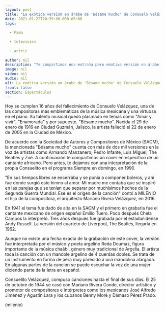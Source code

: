 ```yaml
---
layout: post
title: "La exótica versión en árabe de 'Bésame mucho' de Consuelo Velázquez"
date: 2021-01-22T20:39:00.000-06:00
tags:
  
  - Fama
  
  - television
  
  - actriz
  
author: nil
description: "Te compartimos una extraña pero emotiva versión en árabe de 'Bésame mucho', famoso bolero escrito por Consuelo Velázquez."
image: nil
video: nil
audio: nil
alt: La exótica versión en árabe de 'Bésame mucho' de Consuelo Velázquez
front: false
section: Espectáculos
---
```


Hoy se cumplen 16 años del fallecimiento de Consuelo Velázquez, una de las compositoras más emblemáticas de la música mexicana y una virtuosa en el piano. Su talento musical quedó plasmado en temas como "Amar y vivir", "Enamorada" y por supuesto, "Bésame mucho". Nacida el 29 de enero de 1916 en Ciudad Guzmán, Jalisco, la artista falleció el 22 de enero de 2005 en la Ciudad de México. 

De acuerdo con la Sociedad de Autores y Compositores de México (SACM), la mencionada "Bésame mucho" cuenta con más de dos mil versiones en la voz de artistas como Armando Manzanero, Pedro Infante, Luis Miguel, The Beatles y Zoé. A continuación te compartimos un cover en específico de un cantante africano. Pero antes, te dejamos con una interpretación de la propia Consuelito en el programa Siempre en domingo, en 1990. 

"En sus tiempos libres se encerraba y se ponía a componer boleros, y ahí fue donde surgió este himno al amor. Mi madre me contaba que se inspiró en las parejas que se tenían que separar por muchísimos hechos de la Segunda Guerra Mundial. Ese es el origen de la canción" contó a MILENIO el hijo de la compositora, el arquitecto Mariano Rivera Velázquez, en 2016. 

En 1941 el tema fue dado de alta en la SACM y el primero en grabarla fue el cantante mexicano de origen español Emilio Tuero. Poco después Chela Campos la interpretó. Tres años después fue grabada por el estadunidense Andy Russell. La versión del cuarteto de Liverpool, The Beatles, llegaría en 1962. 

Aunque no existe una fecha exacta de la grabación de este cover, la versión fue interpretada por el músico y poeta argelino Reda Doumaz, figura importante de la música chaâbi, género muy tradicional de Argelia. El artista toca la canción con un mandole argelino de 4 cuerdas dobles. Se trata de un instrumento en forma de pera muy parecido a una mandolina alargada. En algunas partes de la canción se puede escuchar la voz de una mujer diciendo parte de la letra en español. 

Consuelito Velázquez, compuso canciones hasta el final de sus días. El 25 de octubre de 1944 se casó con Mariano Rivera Conde, director artístico y promotor de compositores e intérpretes como los mexicanos José Alfredo Jiménez y Agustín Lara y los cubanos Benny Moré y Dámaso Pérez Prado. 

(milenio)